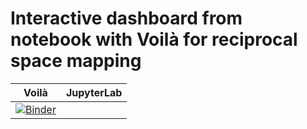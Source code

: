 # Interactive dashboard from notebook with Voilà for reciprocal space mapping

| Voilà | JupyterLab |
| :-----------------------: | :---------------------: |
|[![Binder](https://mybinder.org/badge_logo.svg)](https://mybinder.org/v2/gh/Prestipino/rsm_test/HEAD?urlpath=voila%2Frender%2Frsm.ipynb)|


